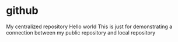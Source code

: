 # github
My centralized repository
Hello world
This is just for demonstrating a connection between my public repository and local repository
